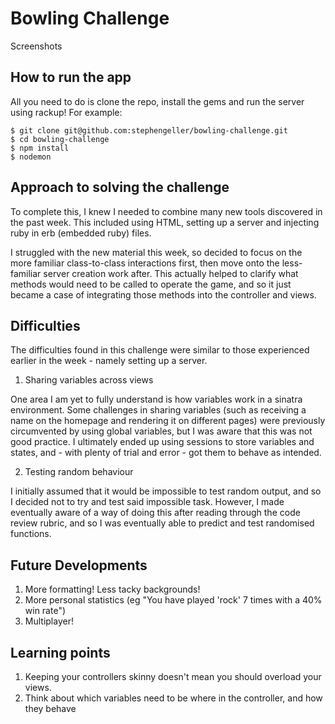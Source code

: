 
Bowling Challenge
=================

Screenshots

How to run the app
-----------------
All you need to do is clone the repo, install the gems and run the server using rackup! For example:
````
$ git clone git@github.com:stephengeller/bowling-challenge.git
$ cd bowling-challenge
$ npm install
$ nodemon
````

Approach to solving the challenge
---------
To complete this, I knew I needed to combine many new tools discovered in the past week. This included using HTML, setting up a server and injecting ruby in erb (embedded ruby) files.

I struggled with the new material this week, so decided to focus on the more familiar class-to-class interactions first, then move onto the less-familiar server creation work after. This actually helped to clarify what methods would need to be called to operate the game, and so it just became a case of integrating those methods into the controller and views.

Difficulties
---------
The difficulties found in this challenge were similar to those experienced earlier in the week - namely setting up a server.
  1. Sharing variables across views
  
  One area I am yet to fully understand is how variables work in a sinatra environment. Some challenges in sharing variables (such as receiving a name on the homepage and rendering it on different pages) were previously circumvented by using global variables, but I was aware that this was not good practice. I ultimately ended up using sessions to store variables and states, and - with plenty of trial and error - got them to behave as intended.
  
  2. Testing random behaviour
  
  I initially assumed that it would be impossible to test random output, and so I decided not to try and test said impossible task. However, I made eventually aware of a way of doing this after reading through the code review rubric, and so I was eventually able to predict and test randomised functions.  

Future Developments
------------------

  1. More formatting! Less tacky backgrounds!
  2. More personal statistics (eg "You have played 'rock' 7 times with a 40% win rate")
  3. Multiplayer!

Learning points
---------

  1. Keeping your controllers skinny doesn't mean you should overload your views.
  2. Think about which variables need to be where in the controller, and how they behave